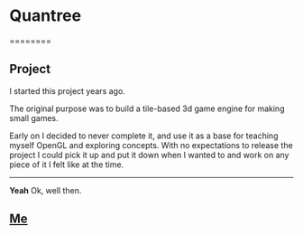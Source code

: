 # Quantree
========
## Project
I started this project years ago.  

The original purpose was to build a tile-based 3d game engine for making small games.  

Early on I decided to never complete it, and use it as a base for teaching myself OpenGL and exploring concepts.  With no expectations to release the project I could pick it up and put it down when I wanted to and work on any piece of it I felt like at the time. 

---

**Yeah** Ok, well then.

## [Me](http://github.com/zeidrich/Quantree)